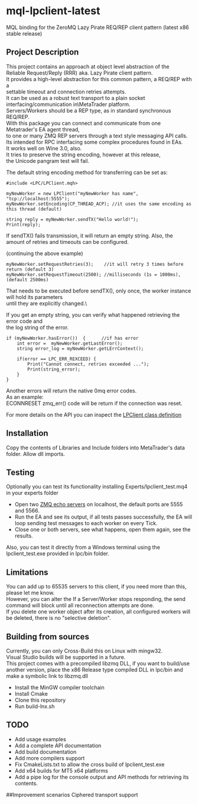 # mql-lpclient-latest
MQL binding for the ZeroMQ Lazy Pirate REQ/REP client pattern (latest x86 stable release)

## Project Description

This project contains an approach at object level abstraction of the\
Reliable Request/Reply (RRR) aka. Lazy Pirate client pattern.\
It provides a high-level abstraction for this common pattern, a REQ/REP with a\
settable timeout and connection retries attempts.\
It can be used as a robust text transport to a plain socket interfacing/communication in\MetaTrader platform.\
Servers/Workers should be a REP type, as in standard synchronous REQ/REP.\
With this package you can connect and communicate from one Metatrader's EA agent thread,\
to one or many ZMQ REP servers through a text style messaging API calls.\
Its intended for RPC interfacing some complex procedures found in EAs.\
It works well on Wine 3.0, also.\
It tries to preserve the string encoding, however at this release,\
the Unicode pangram test will fail.

The default string encoding method for transferring can be set as:

```mt4
#include <LPC/LPClient.mqh>

myNewWorker = new LPClient("myNewWorker has name", "tcp://localhost:5555");
myNewWorker.setEncoding(CP_THREAD_ACP); //it uses the same encoding as this thread (default)

string reply = myNewWorker.sendTX("Hello world!");
Print(reply);
```

If sendTX() fails transmission, it will return an empty string.
Also, the amount of retries and timeouts can be configured.

(continuing the above example)
```mt4
myNewWorker.setRequestRetries(3);    //it will retry 3 times before return (default 3)
myNewWorker.setRequestTimeout(2500); //milliseconds (1s = 1000ms), (default 2500ms)
```

That needs to be executed before sendTX(), only once, the worker instance will hold its parameters\
until they are explicitly changed.\

If you get an empty string, you can verify what happened retrieving the error code and\
the log string of the error.

```mt4
if (myNewWorker.hasError())  {      //if has error
    int error =  myNewWorker.getLastError();
    string error_log = myNewWorker.getLErrContext();

    if(error == LPC_ERR_REXCEED) {
        Print("Cannot connect, retries exceeded ...");
        Print(string_error);
    }
}
```

Another errors will return the native 0mq error codes.\
As an example:\
ECONNRESET zmq_err() code will be return if the connection was reset.

For more details on the API you can inspect the [LPClient class definition](https://github.com/swilwerth/mql-lpclient-latest/blob/master/Include/LPClient/LPC.mqh)

## Installation

Copy the contents of Libraries and Include folders into MetaTrader's data folder.
Allow dll imports.

## Testing
Optionally you can test its functionality installing Experts/lpclient_test.mq4 in your experts folder

- Open two [ZMQ echo servers](http://zguide.zeromq.org/py:lpserver) on localhost, the default ports are 5555 and 5566.
- Run the EA and see its output, if all tests passes successfully, the EA will loop sending test messages
to each worker on every Tick.
- Close one or both servers, see what happens, open them again, see the results.

Also, you can test it directly from a Windows terminal using the lpclient_test.exe provided in lpc/bin folder.

## Limitations
You can add up to 65535 servers to this client, if you need more than this, please let me know.\
However, you can alter the
If a Server/Worker stops responding, the send command will block until all reconnection attempts are done.\
If you delete one worker object after its creation, all configured workers will be deleted, there is no "selective deletion".


## Building from sources
Currently, you can only Cross-Build this on Linux with mingw32.\
Visual Studio builds will be supported in a future.\
This project comes with a precompiled libzmq DLL, if you want to build/use another version, place the x86 Release type compiled DLL in lpc/bin
and make a symbolic link to libzmq.dll

- Install the MinGW compiler toolchain
- Install Cmake
- Clone this repository
- Run build-lnx.sh

## TODO
- Add usage examples
- Add a complete API documentation
- Add build documentation
- Add more compilers support
- Fix CmakeLists.txt to allow the cross build of lpclient_test.exe
- Add x64 builds for MT5 x64 platforms
- Add a pipe log for the console output and API methods for retrieving its contents.

##Improvement scenarios
Ciphered transport support


